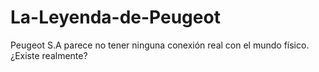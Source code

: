 # La-Leyenda-de-Peugeot
Peugeot S.A parece no tener ninguna conexión real con el mundo físico. ¿Existe realmente?
